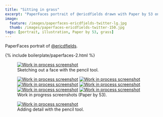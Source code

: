 ```yaml
---
title: "Sitting in grass"
excerpt: "PaperFaces portrait of @ericdfields drawn with Paper by 53 on an iPad."
image: 
  feature: /images/paperfaces-ericdfields-twitter-lg.jpg
  thumb: /images/paperfaces-ericdfields-twitter-150.jpg
tags: [portrait, illustration, Paper by 53, grass]
---
```


PaperFaces portrait of [@ericdfields](http://twitter.com/ericdfields).

{% include boilerplate/paperfaces-2.html %}

<figure>
  <a href="{{ site.url }}/images/paperfaces-ericdfields-process-1-lg.jpg"><img src="{{ site.url }}/images/paperfaces-ericdfields-process-1-750.jpg" alt="Work in process screenshot"></a>
  <figcaption>Sketching out a face with the pencil tool.</figcaption>
</figure>

<figure class="half">
  <a href="{{ site.url }}/images/paperfaces-ericdfields-process-2-lg.jpg"><img src="{{ site.url }}/images/paperfaces-ericdfields-process-2-600.jpg" alt="Work in process screenshot"></a>
  <a href="{{ site.url }}/images/paperfaces-ericdfields-process-3-lg.jpg"><img src="{{ site.url }}/images/paperfaces-ericdfields-process-3-600.jpg" alt="Work in process screenshot"></a>
  <a href="{{ site.url }}/images/paperfaces-ericdfields-process-4-lg.jpg"><img src="{{ site.url }}/images/paperfaces-ericdfields-process-4-600.jpg" alt="Work in process screenshot"></a>
  <a href="{{ site.url }}/images/paperfaces-ericdfields-process-5-lg.jpg"><img src="{{ site.url }}/images/paperfaces-ericdfields-process-5-600.jpg" alt="Work in process screenshot"></a>
  <a href="{{ site.url }}/images/paperfaces-ericdfields-process-6-lg.jpg"><img src="{{ site.url }}/images/paperfaces-ericdfields-process-6-600.jpg" alt="Work in process screenshot"></a>
  <a href="{{ site.url }}/images/paperfaces-ericdfields-process-7-lg.jpg"><img src="{{ site.url }}/images/paperfaces-ericdfields-process-7-600.jpg" alt="Work in process screenshot"></a>
  <figcaption>Work in progress screenshots (Paper by 53).</figcaption>
</figure>

<figure>
  <a href="{{ site.url }}/images/paperfaces-ericdfields-process-8-lg.jpg"><img src="{{ site.url }}/images/paperfaces-ericdfields-process-8-750.jpg" alt="Work in process screenshot"></a>
  <figcaption>Adding detail with the pencil tool.</figcaption>
</figure>